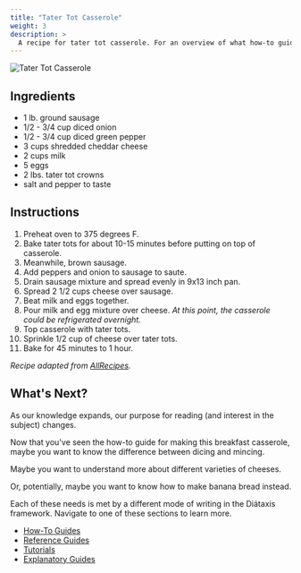 ```yaml
---
title: "Tater Tot Casserole"
weight: 3
description: >
  A recipe for tater tot casserole. For an overview of what how-to guides are in Diátaxis, see the [How-To Guides page](/docs/how-to-guides/).
---
```


![Tater Tot Casserole](/casserole.png 'Tater Tot Casserole')

## Ingredients

* 1 lb. ground sausage
* 1/2 - 3/4 cup diced onion
* 1/2 - 3/4 cup diced green pepper
* 3 cups shredded cheddar cheese
* 2 cups milk
* 5 eggs
* 2 lbs. tater tot crowns
* salt and pepper to taste

## Instructions

1. Preheat oven to 375 degrees F.
1. Bake tater tots for about 10-15 minutes before putting on top of casserole.
1. Meanwhile, brown sausage.
1. Add peppers and onion to sausage to saute.
1. Drain sausage mixture and spread evenly in 9x13 inch pan.
1. Spread 2 1/2 cups cheese over sausage.
1. Beat milk and eggs together.
1. Pour milk and egg mixture over cheese. *At this point, the casserole could be refrigerated overnight.*
1. Top casserole with tater tots.
1. Sprinkle 1/2 cup of cheese over tater tots.
1. Bake for 45 minutes to 1 hour.

*Recipe adapted from [AllRecipes](https://www.allrecipes.com/recipe/23912/tater-tot-casserole-i/).*

## What's Next?

As our knowledge expands, our purpose for reading (and interest in the subject) changes. 

Now that you've seen the how-to guide for making this breakfast casserole, maybe you want to know the difference between dicing and mincing.

Maybe you want to understand more about different varieties of cheeses.

Or, potentially, maybe you want to know how to make banana bread instead.

Each of these needs is met by a different mode of writing in the Diátaxis framework. Navigate to one of these sections to learn more.

* [How-To Guides](/docs/how-to-guides/)
* [Reference Guides](/docs/reference/)
* [Tutorials](/docs/tutorials/)
* [Explanatory Guides](/docs/explanatory/)
